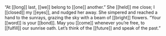 “At [[long]] last, [[we]] belong to [[one]] another.” 
She [[held]] me close; I [[closed]] my [[eyes]], and nudged her away. 
She simpered and reached a hand to the sunrays, grazing the sky with a beam of [[bright]] flowers. 
“Your [[word]] is your [[bond]]. May you [[come]] whenever you’re free, to [[fulfill]] our sunrise oath. Let’s think of the [[future]] and speak of the past.”